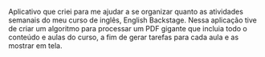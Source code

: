 Aplicativo que criei para me ajudar a se organizar quanto as atividades semanais do meu curso de inglês, English Backstage.
Nessa aplicação tive de criar um algoritmo para processar um PDF gigante que incluia todo o conteúdo e aulas do curso, a fim de gerar tarefas para cada aula e as mostrar em tela.
